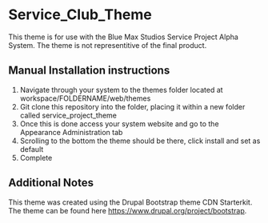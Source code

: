 <!-- The readme of the theme. -->

# Service_Club_Theme

This theme is for use with the Blue Max Studios Service Project Alpha System.
The theme is not representitive of the final product.

## Manual Installation instructions

1. Navigate through your system to the themes folder located at workspace/FOLDERNAME/web/themes
2. Git clone this repository into the folder, placing it within a new folder called service_project_theme
3. Once this is done access your system website and go to the Appearance Administration tab
4. Scrolling to the bottom the theme should be there, click install and set as default
5. Complete

## Additional Notes

This theme was created using the Drupal Bootstrap theme CDN Starterkit.
The theme can be found here https://www.drupal.org/project/bootstrap.
